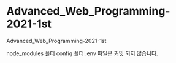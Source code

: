 # Advanced_Web_Programming-2021-1st
Advanced_Web_Programming-2021-1st

node_modules 폴더
config 폴더
.env 파일은 커밋 되지 않습니다.
